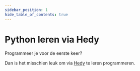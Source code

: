 ```yaml
---
sidebar_position: 1
hide_table_of_contents: true
---
```


# Python leren via Hedy

Programmeer je voor de eerste keer?

Dan is het misschien leuk om via [Hedy](https://hedy.org/) te leren programmeren.
